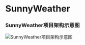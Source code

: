 # SunnyWeather

### SunnyWeather项目架构示意图

![SunnyWeather项目架构示意图](https://airrwang.github.io/SunnyWeather/blob/master/%E9%A1%B9%E7%9B%AE%E6%9E%B6%E6%9E%84.png)
